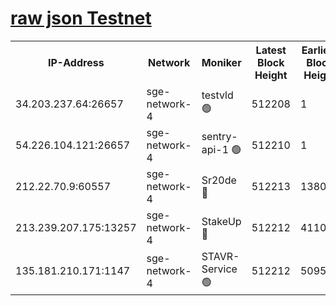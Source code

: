 
[raw json Testnet](https://rpc-check.sget.stavr.tech/sget/rpc-sget-result.json)
=


<table><tr><th>IP-Address</th><th>Network</th><th>Moniker</th><th>Latest Block Height</th><th>Earliest Block Height</th><th>Catching Up</th><th>Voting Power</th><th>Scan Time</th></tr><tr><td>34.203.237.64:26657</td><td>sge-network-4</td><td>testvld 🟢</td><td>512208</td><td>1</td><td>False</td><td>0</td><td>2023-12-05T11:27:52.288244055UTC</td></tr><tr><td>54.226.104.121:26657</td><td>sge-network-4</td><td>sentry-api-1 🟢</td><td>512210</td><td>1</td><td>False</td><td>0</td><td>2023-12-05T11:28:05.176293394UTC</td></tr><tr><td>212.22.70.9:60557</td><td>sge-network-4</td><td>Sr20de 🔴</td><td>512213</td><td>138001</td><td>False</td><td>99</td><td>2023-12-05T11:28:22.245993001UTC</td></tr><tr><td>213.239.207.175:13257</td><td>sge-network-4</td><td>StakeUp 🔴</td><td>512212</td><td>411001</td><td>False</td><td>100</td><td>2023-12-05T11:28:15.025526055UTC</td></tr><tr><td>135.181.210.171:1147</td><td>sge-network-4</td><td>STAVR-Service 🟢</td><td>512212</td><td>509501</td><td>False</td><td>0</td><td>2023-12-05T11:28:15.507083260UTC</td></tr></table>

